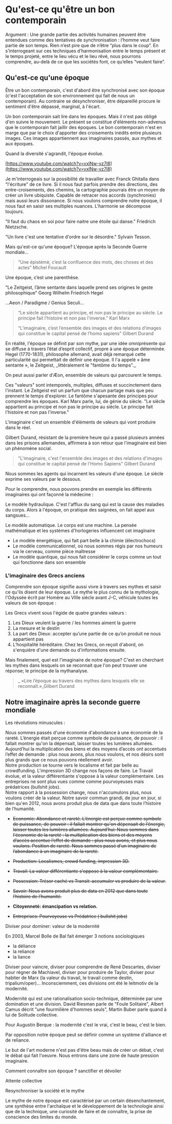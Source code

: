 # Qu'est-ce qu'être un bon contemporain

Argument : Une grande partie des activités humaines peuvent être entendues comme des tentatives de synchronisation : l’homme veut faire partie de son temps. Rien n’est pire que de n’être “plus dans le coup”. En s’interrogeant sur ces techniques d’harmonisation entre le temps présent et le temps projeté, entre le lieu vécu et le lieu rêvé, nous pourrons comprendre, au-delà de ce que les sociétés font, ce qu’elles “veulent faire”.

## Qu'est-ce qu'une époque

Être un bon contemporain, c'est d'abord être synchronisé avec son époque \(c'est l'acceptation de son environnement qui fait de nous un contemporain\). Au contraire se désynchroniser, être dépareillé procure le sentiment d'être dépassé, marginal, à l'écart.

Un bon contemporain sait lire dans les époques. Mais il n'est pas obligé d'en suivre le mouvement. Le présent se constitue d'éléments non-advenus que le contemporain fait jaillir des époques. Le bon contemporain n'est en marge que par le choix d'apporter des croisements inédits entre plusieurs images. Ces images appartiennent aux imaginaires passés, aux mythes et aux époques.

Quand la diversité s'agrandit, l'époque évolue.

[https://www.youtube.com/watch?v=vxlNw-vz7l8](https://www.youtube.com/watch?v=vxlNw-vz7l8)

Je m'interrogeais sur la possibilité de travailler avec Franck Ghitalla dans "l'écriture" de ce livre. Si il nous faut parfois prendre des directions, des entre-croisements, des chemins, la cartographie pourrais être un moyen de créer un livre ubiquiste. Capable de retracer nos accords \(synchronies\) mais aussi leurs dissonance. Si nous voulons comprendre notre époque, il nous faut en saisir ses multiples nuances. L'harmonie se décompose toujours.

"Il faut du chaos en soi pour faire naitre une étoile qui danse." Friedrich Nietzsche.

"Un livre c'est une tentative d'ordre sur le désordre." Sylvain Tesson.

Mais qu'est-ce qu'une époque? L'époque après la Seconde Guerre mondiale...

> “Une épistémè, c’est la confluence des mots, des choses et des actes” Michel Foucault

Une époque, c’est une parenthèse.

"Le Zeitgeist, l’âme sentante dans laquelle prend ses origines le geste philosophique" Georg Wilhelm Friedrich Hegel

…Aeon / Paradigme / Genius Seculi…

> “Le siècle appartient au principe, et non pas le principe au siècle. Le principe fait l'histoire et non pas l'inverse.” Karl Marx
>
> “L’imaginaire, c’est l’ensemble des images et des relations d’images qui constitue le capital pensé de l’homo sapiens” Gilbert Durand

En réalité, l'époque se définit par son mythe, par une idée omniprésente qui se diffuse à travers l’état d’esprit collectif, propre à une époque déterminée. Hegel \(1770-1831\), philosophe allemand, avait déjà remarqué cette particularité qui permettait de définir une époque. Il l'a appelé « âme sentante », le Zeitgeist, \_littéralement le "fantôme du temps".\_

On peut aussi parler d'Æon, ensemble de valeurs qui parcourent le temps.

Ces "valeurs" sont intemporels, multiples, diffuses et succinctement dans l'instant. Le Zeitgeist est un parfum que chacun partage mais que peu prennent le temps d'explorer. Le fantôme s'apesante des principes pour comprendre les époques. Karl Marx parle, lui, de génie du siècle. "Le siècle appartient au principe et non pas le principe au siècle. Le principe fait l'histoire et non pas l'inverse."

L'imaginaire c'est un ensemble d'éléments de valeurs qui vont produire dans le réel.

Gilbert Durand, résistant de la première heure qui a passé plusieurs années dans les prisons allemandes, affirmera à son retour que l'imaginaire est bien un phénomène social.

> "L'imaginaire, c'est l'ensemble des images et des relations d'images qui constitue le capital pensé de l'Homo Sapiens" Gilbert Durand

Nous sommes les agents qui incarnent les valeurs d'une époque. Le siècle exprime ses valeurs par le dessous.

Pour le comprendre, nous pouvons prendre en exemple les différents imaginaires qui ont façonné la médecine :

Le modèle hydraulique. C'est l'afflux du sang qui est la cause des maladies du corps. Alors à l'époque, on pratique des saignées, on fait appel aux sangsues...

Le modèle automatique. Le corps est une machine. La pensée mathématique et les systèmes d'horlogeries influencent cet imaginaire

* Le modèle énergétique, qui fait part belle à la chimie \(électrochocs\)
* Le modèle communicationnel, où nous sommes régis par nos humeurs via le cerveau, comme pièce maîtresse
* Le modèle quantique, qui nous fait considérer le corps comme un tout qui fonctionne dans son ensemble

### L'imaginaire des Grecs anciens

Comprendre son époque signifie aussi vivre à travers ses mythes et saisir ce qu'ils disent de leur époque. Le mythe le plus connu de la mythologie, l'Odyssée écrit par Homère au VIIIe siècle avant J-C, véhicule toutes les valeurs de son époque :

Les Grecs vivent sous l'égide de quatre grandes valeurs :

1. Les Dieux veulent la guerre / les hommes aiment la guerre
2. La mesure et le destin
3. La part des Dieux: accepter qu’une partie de ce qu’on produit ne nous appartient pas
4. L’hospitalité héréditaire. Chez les Grecs, on reçoit d'abord, on s'enquière d'une demande ou d'informations ensuite.

Mais finalement, quel est l'imaginaire de notre époque? C'est en cherchant les mythes dans lesquels on se reconnait que l'on peut trouver une réponse; le principe de la mythanalyse.

> \_ «Lire l’époque au travers des mythes dans lesquels elle se reconnaît.»\_Gilbert Durand

## Notre imaginaire après la seconde guerre mondiale

Les révolutions minuscules :

Nous sommes passés d'une économie d'abondance à une économie de la rareté. L’énergie était perçue comme symbole de puissance, de pouvoir : il fallait montrer qu'on la dépensait, laisser toutes les lumières allumées. Aujourd’hui la multiplication des biens et des moyens d’accès ont accentués l’effet de demande : plus nous avons, plus nous voulons, et nos désirs sont plus grands que ce nous pouvons réellement avoir.   
Notre production se tourne vers le localisme et fait par belle au crowdfunding. L'impression 3D change nos façons de faire. Le Travail évolue, et la valeur différentiante s'oppose à la valeur complémentaire. Les entreprises ne sont plus vues comme comme pourvoyeuses mais prédatrices \(bullshit jobs\).  
Notre rapport à la possession change, nous n'accumulons plus, nous voulons créer de la valeur. Notre savoir commun grandi, de jour en jour, si bien qu'en 2012, nous avons produit plus de data que dans toute l’histoire de l’humanité.

  
  


* ~~Economie: Abondance et rareté. L’énergie est perçue comme symbole de puissance, de pouvoir : il fallait montrer qu'on dépensait de l’énergie, laisser toutes les lumières allumées. Aujourd’hui: Nous sommes dans l'économie de la rareté : la multiplication des biens et des moyens d’accès accentue l’effet de demande : plus nous avons, et plus nous voulons. Position de rareté. Nous sommes passé d'un imaginaire de l’abondance à un imaginaire de la rareté.~~

* ~~Production: Localismes, crowd funding, impression 3D.~~

* ~~Travail: La valeur différentiante s'oppose à la valeur complémentaire.~~

* ~~Possession: Trésor caché vs Transit: accumuler vs produire de la valeur.~~

* ~~Savoir: Nous avons produit plus de data en 2012 que dans toute l’histoire de l’humanité.~~
* **Citoyenneté: émancipation vs relation.**
* ~~Entreprises: Pourvoyeuse vs Prédatrice \( bullshit jobs\)~~

Diviser pour dominer: valeur de la modernité

En 2003, Marcel Bolle de Bal fait émerger 3 notions sociologiques

* la déliance
* la reliance
* la liance

Diviser pour vaincre, diviser pour comprendre de René Descartes, diviser pour régner de Machiavel, diviser pour produire de Taylor, diviser pour habiter de Marx \(la valeur du travail, le travail comme destin, tripalium/oper\)... Inconsciemment, ces divisions ont été le leitmotiv de la modernité.

Modernité qui est une rationalisation socio-technique, déterminée par une domination et une division. David Riesman parle de "Foule Solitaire", Albert Camus décrit "une fourmilière d'hommes seuls", Martin Buber parle quand à lui de Solitude collective.

Pour Augustin Berque : la modernité c'est le vrai, c'est le beau, c'est le bien.

Par opposition notre époque peut se définir comme un système d'alliance et de reliance.

Le but de l'art moderne n'est pas d'être beau mais de créer un débat, c'est le débat qui fait l'oeuvre. Nous entrons dans une zone de haute pression imaginaire.

Comment connaître son époque ? sanctifier et dévoiler

Attente collective

Resynchroniser la société et le mythe

Le mythe de notre époque est caractérisé par un certain désenchantement, une synthèse entre l'archaïque et le développement de la technologie ainsi que de la technique, une curiosité de faire et de connaître, la prise de conscience des limites du monde.

